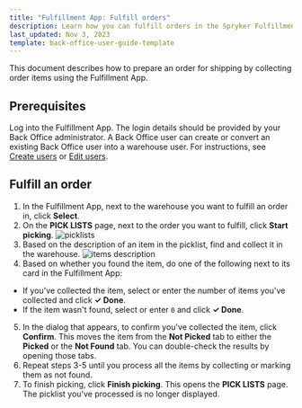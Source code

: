 ```yaml
---
title: "Fulfillment App: Fulfill orders"
description: Learn how you can fulfill orders in the Spryker Fulfillment App within your unified commerce store.
last_updated: Nov 3, 2023
template: back-office-user-guide-template
---
```


This document describes how to prepare an order for shipping by collecting order items using the Fulfillment App.

## Prerequisites

Log into the Fulfillment App. The login details should be provided by your Back Office administrator. A Back Office user can create or convert an existing Back Office user into a warehouse user. For instructions, see [Create users](/docs/pbc/all/user-management/202311.0/base-shop/manage-in-the-back-office/manage-users/create-users.html) or [Edit users](/docs/pbc/all/user-management/202311.0/base-shop/manage-in-the-back-office/manage-users/edit-users.html).


## Fulfill an order

1. In the Fulfillment App, next to the warehouse you want to fulfill an order in, click **Select**.
2. On the **PICK LISTS** page, next to the order you want to fulfill, click **Start picking**.
![picklists](https://spryker.s3.eu-central-1.amazonaws.com/docs/pbc/all/warehouse-management-system/unified-commerce/fulfillment-app-feature-overview.md/picklists.png)
3. Based on the description of an item in the picklist, find and collect it in the warehouse.
![items description](https://spryker.s3.eu-central-1.amazonaws.com/docs/pbc/all/warehouse-management-system/unified-commerce/fulfillment-app-fulfill-orders.md/fullfilment-app-item-description.jpg)    
4. Based on whether you found the item, do one of the following next to its card in the Fulfillment App:
  * If you've collected the item, select or enter the number of items you've collected and click **✓ Done**.
  * If the item wasn't found, select or enter `0` and click **✓ Done**.

5. In the dialog that appears, to confirm you've collected the item, click **Confirm**.
    This moves the item from the **Not Picked** tab to either the **Picked** or the **Not Found** tab. You can double-check the results by opening those tabs.
6. Repeat steps 3-5 until you process all the items by collecting or marking them as not found.
7. To finish picking, click **Finish picking**.
  This opens the **PICK LISTS** page. The picklist you've processed is no longer displayed.
